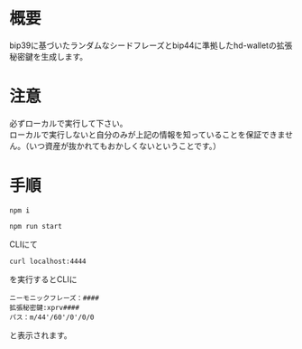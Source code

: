 # 概要
bip39に基づいたランダムなシードフレーズとbip44に準拠したhd-walletの拡張秘密鍵を生成します。  
# 注意
必ずローカルで実行して下さい。  
ローカルで実行しないと自分のみが上記の情報を知っていることを保証できません。（いつ資産が抜かれてもおかしくないということです。）
# 手順
```
npm i
```
```
npm run start
```
CLIにて
```
curl localhost:4444
```
を実行するとCLIに
```
ニーモニックフレーズ：####
拡張秘密鍵:xprv####
パス：m/44'/60'/0'/0/0
```
と表示されます。
